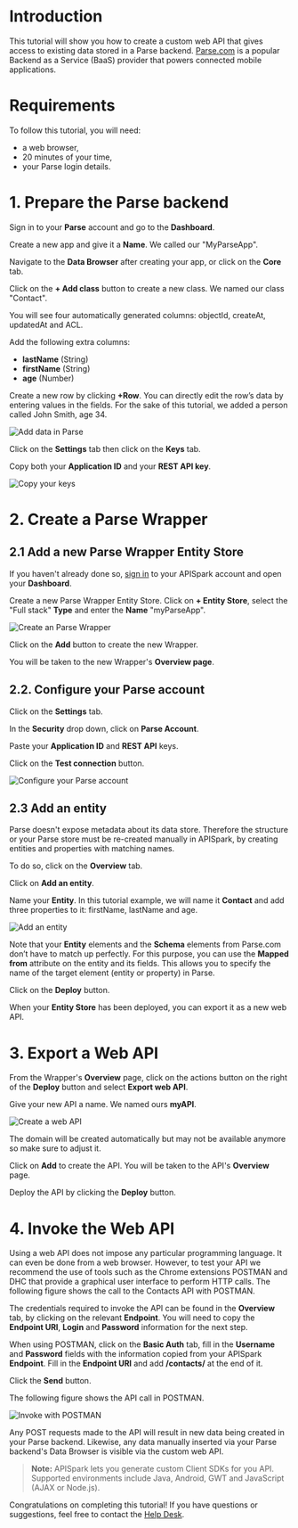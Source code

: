 # Introduction

This tutorial will show you how to create a custom web API that gives access to existing data stored in a Parse backend.
<a href="http://Parse.com/" target="_blank">Parse.com</a> is a popular Backend as a Service (BaaS) provider that powers connected mobile applications.

# Requirements

To follow this tutorial, you will need:

*   a web browser,
*   20 minutes of your time,
*   your Parse login details.

# 1. Prepare the Parse backend

Sign in to your **Parse** account and go to the **Dashboard**.

Create a new app and give it a **Name**. We called our "MyParseApp".

Navigate to the **Data Browser** after creating your app, or click on the **Core** tab.

Click on the **+ Add class** button to create a new class. We named our class "Contact".

You will see four automatically generated columns: objectId, createAt, updatedAt and ACL.

Add the following extra columns:

*   **lastName** (String)
*   **firstName** (String)
*   **age** (Number)

Create a new row by clicking **+Row**. You can directly edit the row’s data by entering values in the fields. For the sake of this
	tutorial, we added a person called John Smith, age 34.

![Add data in Parse](images/add-parse-data.png "Add data in Parse")

Click on the **Settings** tab then click on the **Keys** tab.

Copy both your **Application ID** and your **REST API key**.

![Copy your keys](images/parse-app-keys.png "Copy your keys")

# 2. Create a Parse Wrapper

## 2.1 Add a new Parse Wrapper Entity Store

If you haven't already done so, [sign in](https://apispark.com/signin) to your APISpark account and open your **Dashboard**.

Create a new Parse Wrapper Entity Store. Click on **+ Entity Store**, select the "Full stack" **Type** and enter the **Name** "myParseApp".

![Create an Parse Wrapper](images/create-parse-wrapper.png "Create an Parse Wrapper")

Click on the **Add** button to create the new Wrapper.

You will be taken to the new Wrapper's **Overview page**.

## 2.2. Configure your Parse account

Click on the **Settings** tab.

In the **Security** drop down, click on **Parse Account**.

Paste your **Application ID** and **REST API** keys.

Click on the **Test connection** button.

![Configure your Parse account](images/configure-parse-account.png "Configure your Parse account")

## 2.3 Add an entity

Parse doesn't expose metadata about its data store. Therefore the structure or your Parse store must be re-created manually in APISpark, by creating entities and properties with matching names.

To do so, click on the **Overview** tab.

Click on **Add an entity**.

Name your **Entity**. In this tutorial example, we will name it **Contact** and add three properties to it: firstName, lastName and age.

![Add an entity](images/add-parse-entity.png "Add an entity")

Note that your **Entity** elements and the **Schema** elements from Parse.com don’t have to match up perfectly. For this purpose, you can
	use the **Mapped from** attribute on the entity and its fields. This allows you to specify the name of the target element (entity or property) in Parse.

Click on the **Deploy** button.

When your **Entity Store** has been deployed, you can export it as a new web API.

# 3. Export a Web API

From the Wrapper's **Overview** page, click on the actions button on the right of the **Deploy** button and select **Export web API**.

Give your new API a name. We named ours **myAPI**.

![Create a web API](images/domain-name-unavailable.jpg "Create a web API")

The domain will be created automatically but may not be available anymore so make sure to adjust it.

Click on **Add** to create the API. You will be taken to the API's **Overview** page.

Deploy the API by clicking the **Deploy** button.

# 4. Invoke the Web API

Using a web API does not impose any particular programming language. It can even be done from a web browser. However, to test your API we recommend the use of tools such as the Chrome extensions POSTMAN and DHC that provide a graphical user interface to perform HTTP calls.
The following figure shows the call to the Contacts API with POSTMAN.

The credentials required to invoke the API can be found in the **Overview** tab, by clicking on the relevant **Endpoint**. You will need to copy the **Endpoint URI**, **Login** and **Password** information for the next step.

When using POSTMAN, click on the **Basic Auth** tab, fill in the **Username** and **Password** fields with the information copied from your APISpark **Endpoint**. Fill in the **Endpoint URI** and add **/contacts/** at the end of it.

Click the **Send** button.

The following figure shows the API call in POSTMAN.

![Invoke with POSTMAN](images/postman-gsheet.jpg "Invoke with POSTMAN")

Any POST requests made to the API will result in new data being created in your Parse backend. Likewise, any data manually inserted via your Parse backend's Data Browser is visible via the custom web API.

>**Note:** APISpark lets you generate custom Client SDKs for you API. Supported environments include Java, Android, GWT and JavaScript (AJAX or Node.js).

Congratulations on completing this tutorial! If you have questions or suggestions, feel free to contact the <a href="http://support.apispark.com/" target="_blank">Help Desk</a>.
